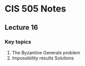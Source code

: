 # CIS 505 Notes

## Lecture 16
### Key topics
1. The Byzantine Generals problem
2. Impossibility results Solutions
